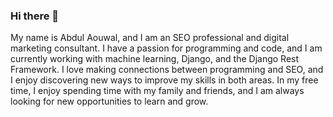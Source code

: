 ### Hi there 👋

My name is Abdul Aouwal, and I am an SEO professional and digital marketing consultant. I have a passion for programming and code, and I am currently working with machine learning, Django, and the Django Rest Framework. I love making connections between programming and SEO, and I enjoy discovering new ways to improve my skills in both areas. In my free time, I enjoy spending time with my family and friends, and I am always looking for new opportunities to learn and grow.